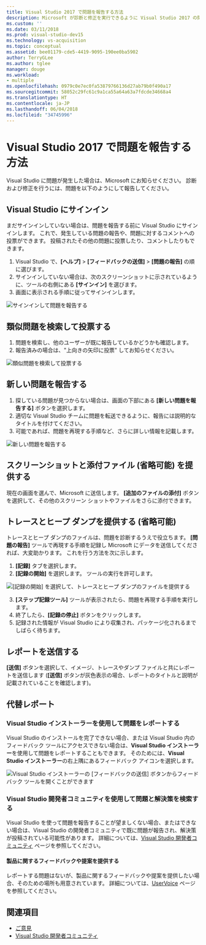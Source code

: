 ```yaml
---
title: Visual Studio 2017 で問題を報告する方法
description: Microsoft が診断と修正を実行できるように Visual Studio 2017 の問題を Microsoft に報告する方法について説明します。
ms.custom: ''
ms.date: 03/11/2018
ms.prod: visual-studio-dev15
ms.technology: vs-acquisition
ms.topic: conceptual
ms.assetid: bee01179-cde5-4419-9095-190ee0ba5902
author: TerryGLee
ms.author: tglee
manager: douge
ms.workload:
- multiple
ms.openlocfilehash: 0979c0e7ec0fa53879766136d27ab79b0f490a17
ms.sourcegitcommit: 58052c29fc61c9a1ca55a64a63a7fdcde34668a4
ms.translationtype: HT
ms.contentlocale: ja-JP
ms.lasthandoff: 06/04/2018
ms.locfileid: "34745996"
---
```

# <a name="how-to-report-a-problem-with-visual-studio-2017"></a>Visual Studio 2017 で問題を報告する方法

Visual Studio に問題が発生した場合は、Microsoft にお知らせください。 診断および修正を行うには、問題を以下のようにして報告してください。

## <a name="sign-in-to-visual-studio"></a>Visual Studio にサインイン

まだサインインしていない場合は、問題を報告する前に Visual Studio にサインインします。 これで、発生している問題の報告や、問題に対するコメントへの投票ができます。 投稿されたその他の問題に投票したり、コメントしたりもできます。

1. Visual Studio で、**[ヘルプ]** > **[フィードバックの送信]** > **[問題の報告]** の順に選びます。
2. サインインしていない場合は、次のスクリーンショットに示されているように、ツールの右側にある **[サインイン]** を選びます。
3. 画面に表示される手順に従ってサインインします。

 ![サインインして問題を報告する](../ide/media/sign-in-new-ux.png)

## 類似問題を検索して投票する<a name="search_and_vote"></a>

1. 問題を検索し、他のユーザーが既に報告しているかどうかも確認します。
2. 報告済みの場合は、"上向きの矢印に投票" してお知らせください。

  ![類似問題を検索して投票する](../ide/media/search-and-vote.png)

## 新しい問題を報告する<a name="report_new_problem"></a>

1. 探している問題が見つからない場合は、画面の下部にある **[新しい問題を報告する]** ボタンを選択します。
2. 適切な Visual Studio チームに問題を転送できるように、報告には説明的なタイトルを付けてください。
3. 可能であれば、問題を再現する手順など、さらに詳しい情報を記載します。

  ![新しい問題を報告する](../ide/media/report-new-problem.png)

## スクリーンショットと添付ファイル (省略可能) を提供する<a name="provide_screenshots"></a>

 現在の画面を選んで、Microsoft に送信します。 **[追加のファイルの添付]** ボタンを選択して、その他のスクリーン ショットやファイルをさらに添付できます。

## トレースとヒープ ダンプを提供する (省略可能)<a name="provide_a_trace_and_heap_dump"></a>

トレースとヒープ ダンプのファイルは、問題を診断するうえで役立ちます。 **[問題の報告]** ツールで再現する手順を記録し Microsoft にデータを送信してくだされば、大変助かります。 これを行う方法を次に示します。

1. **[記録]** タブを選択します。
2. **[記録の開始]** を選択します。 ツールの実行を許可します。

  ![[記録の開始] を選択して、トレースとヒープ ダンプのファイルを提供する ](../ide/media/record-dialog-box.png)

3. **[ステップ記録ツール]** ツールが表示されたら、問題を再現する手順を実行します。
4. 終了したら、**[記録の停止]** ボタンをクリックします。
5. 記録された情報が Visual Studio により収集され、パッケージ化されるまでしばらく待ちます。

## レポートを送信する<a name="submit_the_report"></a>

 **[送信]** ボタンを選択して、イメージ、トレースやダンプ ファイルと共にレポートを送信します  (**[送信]** ボタンが灰色表示の場合、レポートのタイトルと説明が記載されていることを確認します)。

## 代替レポート <a name="alternate_reporting"></a>

### <a name="report-a-problem-by-using-the-visual-studio-installer"></a>Visual Studio インストーラーを使用して問題をレポートする

Visual Studio のインストールを完了できない場合、または Visual Studio 内のフィードバック ツールにアクセスできない場合は、**Visual Studio インストーラー**を使用して問題をレポートすることもできます。 そのためには、**Visual Studio インストーラー**の右上隅にあるフィードバック アイコンを選択します。

 ![Visual Studio インストーラーの [フィードバックの送信] ボタンからフィードバック ツールを開くことができます](../install/media/report-a-problem.png)

### <a name="search-for-problems-and-solutions-by-using-the-visual-studio-developer-community"></a>Visual Studio 開発者コミュニティを使用して問題と解決策を検索する

Visual Studio を使って問題を報告することが望ましくない場合、またはできない場合は、Visual Studio の開発者コミュニティで既に問題が報告され、解決策が投稿されている可能性があります。 詳細については、[Visual Studio 開発者コミュニティ](https://developercommunity.visualstudio.com/) ページを参照してください。

#### <a name="provide-product-feedback-or-a-suggestion"></a>製品に関するフィードバックや提案を提供する

レポートする問題はないが、製品に関するフィードバックや提案を提供したい場合、そのための場所も用意されています。 詳細については、[UserVoice](https://visualstudio.uservoice.com/forums/121579-visual-studio-ide) ページを参照してください。

## <a name="see-also"></a>関連項目

* [ご意見](../ide/talk-to-us.md)
* [Visual Studio 開発者コミュニティ](https://developercommunity.visualstudio.com/)